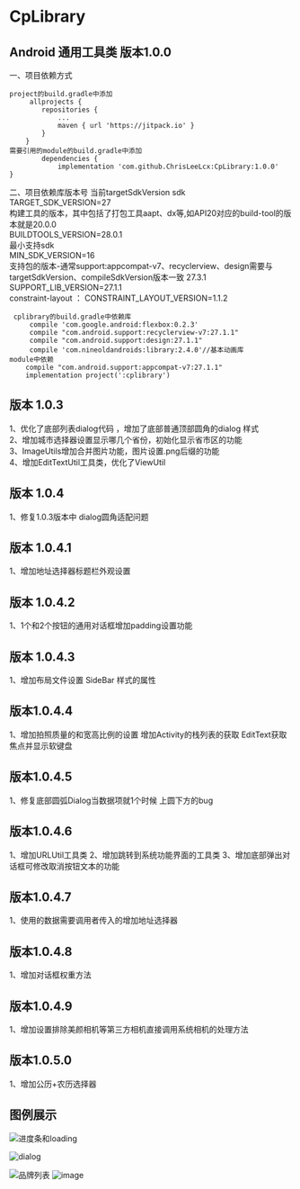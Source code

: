 # CpLibrary
## Android 通用工具类 版本1.0.0  
一、项目依赖方式  
 
 	project的build.gradle中添加
         allprojects {
            repositories {
                ...
                maven { url 'https://jitpack.io' }
            }
        }
    需要引用的module的build.gradle中添加
            dependencies {
                implementation 'com.github.ChrisLeeLcx:CpLibrary:1.0.0'
	}
 

二、项目依赖库版本号
    当前targetSdkVersion sdk  
    TARGET_SDK_VERSION=27  
     构建工具的版本，其中包括了打包工具aapt、dx等,如API20对应的build-tool的版本就是20.0.0  
    BUILDTOOLS_VERSION=28.0.1  
      最小支持sdk   
    MIN_SDK_VERSION=16  
     支持包的版本-通常support:appcompat-v7、recyclerview、design需要与targetSdkVersion、compileSdkVersion版本一致 27.3.1  
    SUPPORT_LIB_VERSION=27.1.1  
   constraint-layout ：  CONSTRAINT_LAYOUT_VERSION=1.1.2

     cplibrary的build.gradle中依赖库
         compile 'com.google.android:flexbox:0.2.3'
         compile "com.android.support:recyclerview-v7:27.1.1"
         compile "com.android.support:design:27.1.1"
         compile 'com.nineoldandroids:library:2.4.0'//基本动画库
    module中依赖
        compile "com.android.support:appcompat-v7:27.1.1"
        implementation project(':cplibrary')

## 版本 1.0.3  
1、优化了底部列表dialog代码 ，增加了底部普通顶部圆角的dialog 样式  
2、增加城市选择器设置显示哪几个省份，初始化显示省市区的功能  
3、ImageUtils增加合并图片功能，图片设置.png后缀的功能  
4、增加EditTextUtil工具类，优化了ViewUtil  

## 版本 1.0.4  
1、修复1.0.3版本中 dialog圆角适配问题

## 版本 1.0.4.1  
1、增加地址选择器标题栏外观设置 

## 版本 1.0.4.2    
1、1个和2个按钮的通用对话框增加padding设置功能


## 版本 1.0.4.3    
1、增加布局文件设置 SideBar 样式的属性  

## 版本1.0.4.4 
1、增加拍照质量的和宽高比例的设置 增加Activity的栈列表的获取 EditText获取焦点并显示软键盘

## 版本1.0.4.5 
1、修复底部圆弧Dialog当数据项就1个时候 上圆下方的bug 

## 版本1.0.4.6
1、增加URLUtil工具类 2、增加跳转到系统功能界面的工具类 3、增加底部弹出对话框可修改取消按钮文本的功能

## 版本1.0.4.7
1、使用的数据需要调用者传入的增加地址选择器

## 版本1.0.4.8
1、增加对话框权重方法

## 版本1.0.4.9
1、增加设置排除美颜相机等第三方相机直接调用系统相机的处理方法

## 版本1.0.5.0
1、增加公历+农历选择器

## 图例展示  
![进度条和loading](https://github.com/ChrisLeeLcx/CpLibrary/blob/master/screenshot/dialog.gif)

![dialog](screenshot/dialog.gif)	

![品牌列表](screenshot/品牌列表.gif)
![image]( https://github.com/ljheee/HexTransform/blob/master/abc.jpg)
